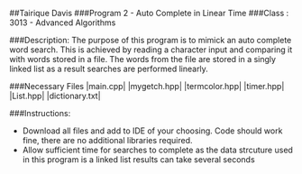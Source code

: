 ##Tairique Davis
###Program 2 - Auto Complete in Linear Time
###Class : 3013 - Advanced Algorithms

###Description:
The purpose of this program is to mimick an auto complete word search. 
This is achieved by reading a character input and comparing it with words stored in a file. The words from the file are stored in a singly linked list
as a result searches are performed linearly.

###Necessary Files
|main.cpp|
|mygetch.hpp|
|termcolor.hpp|
|timer.hpp|
|List.hpp|
|dictionary.txt|

###Instructions:
  - Download all files and add to IDE of your choosing. Code should work fine, there are no additional libraries required. 
  - Allow sufficient time for searches to complete as the data strcuture used in this program is a linked list results can take several seconds

